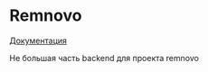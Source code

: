 # Remnovo

[Документация](https://github.com/dratyti22/remnovo_backend/tree/master/Writerside/topics)

Не большая часть backend для проекта remnovo
